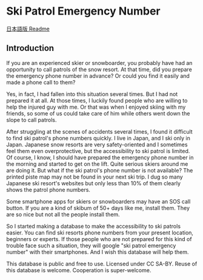 # Ski Patrol Emergency Number

[日本語版 Readme](https://github.com/hkasaki/skipatrolemergencynumber.com/blob/main/README-ja.md)

## Introduction

If you are an experienced skier or snowboarder, you probably have had an opportunity to call patrols of the snow resort. At that time, did you prepare the emergency phone number in advance? Or could you find it easily and made a phone call to them?

Yes, in fact, I had fallen into this situation several times. But I had not prepared it at all. At those times, I luckily found people who are willing to help the injured guy with me. Or that was when I enjoyed skiing with my friends, so some of us could take care of him while others went down the slope to call patrols.

After struggling at the scenes of accidents several times, I found it difficult to find ski patrol's phone numbers quickly. I live in Japan, and I ski only in Japan. Japanese snow resorts are very safety-oriented and I sometimes feel them even overprotective, but the accessibility to ski patrol is limited. Of course, I know, I should have prepared the emergency phone number in the morning and started to get on the lift. Quite serious skiers around me are doing it. But what if the ski patrol's phone number is not available? The printed piste map may not be found in your next ski trip. I dug so many Japanese ski resort's websites but only less than 10% of them clearly shows the patrol phone numbers.

Some smartphone apps for skiers or snowboarders may have an SOS call button. If you are a kind of skibum of 50+ days like me, install them. They are so nice but not all the people install them.

So I started making a database to make the accessibility to ski patrols easier. You can find ski resorts phone numbers from your present location, beginners or experts. If those people who are not prepared for this kind of trouble face such a situation, they will google "ski patrol emergency number" with their smartphones. And I wish this database will help them.

This database is public and free to use. Licensed under CC SA-BY.
Reuse of this database is welcome. Cooperation is super-welcome.
